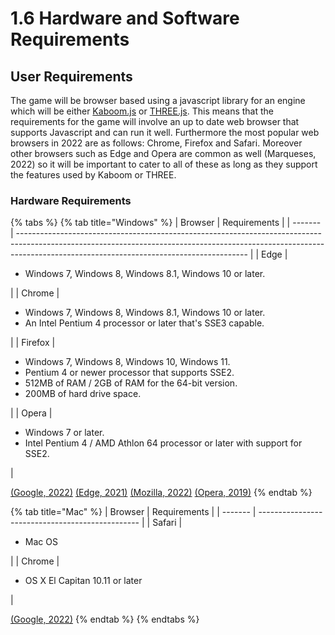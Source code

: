 # 1.6 Hardware and Software Requirements

## User Requirements

The game will be browser based using a javascript library for an engine which will be either [Kaboom.js](https://kaboomjs.com/) or [THREE.js](https://threejs.org/). This means that the requirements for the game will involve an up to date web browser that supports Javascript and can run it well. Furthermore the most popular web browsers in 2022 are as follows: Chrome, Firefox and Safari. Moreover other browsers such as Edge and Opera are common as well (Marqueses, 2022) so it will be important to cater to all of these as long as they support the features used by Kaboom or THREE.

### Hardware Requirements

{% tabs %}
{% tab title="Windows" %}
| Browser | Requirements                                                                                                                                                                                                          |
| ------- | --------------------------------------------------------------------------------------------------------------------------------------------------------------------------------------------------------------------- |
| Edge    | <ul><li>Windows 7, Windows 8, Windows 8.1, Windows 10 or later.</li></ul>                                                                                                                                             |
| Chrome  | <ul><li>Windows 7, Windows 8, Windows 8.1, Windows 10 or later.</li><li>An Intel Pentium 4 processor or later that's SSE3 capable.</li></ul>                                                                          |
| Firefox | <ul><li>Windows 7, Windows 8, Windows 10, Windows 11.</li><li>Pentium 4 or newer processor that supports SSE2.</li><li>512MB of RAM / 2GB of RAM for the 64-bit version.</li><li>200MB of hard drive space.</li></ul> |
| Opera   | <ul><li>Windows 7 or later.</li><li>Intel Pentium 4 / AMD Athlon 64 processor or later with support for SSE2.</li></ul>                                                                                               |

[(Google, 2022)](../reference-list.md#1.6-hardware-and-software-requirements) [(Edge, 2021)](../reference-list.md#1.6-hardware-and-software-requirements) [(Mozilla, 2022)](../reference-list.md#1.6-hardware-and-software-requirements) [(Opera, 2019)](../reference-list.md#1.6-hardware-and-software-requirements)
{% endtab %}

{% tab title="Mac" %}
| Browser | Requirements                                     |
| ------- | ------------------------------------------------ |
| Safari  | <ul><li>Mac OS</li></ul>                         |
| Chrome  | <ul><li>OS X El Capitan 10.11 or later</li></ul> |

[(Google, 2022)](../reference-list.md#1.6-hardware-and-software-requirements)
{% endtab %}
{% endtabs %}


